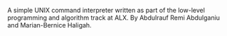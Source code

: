 A simple UNIX command interpreter written as part of the low-level programming and algorithm 
track at ALX. By Abdulrauf Remi Abdulganiu and Marian-Bernice Haligah.

